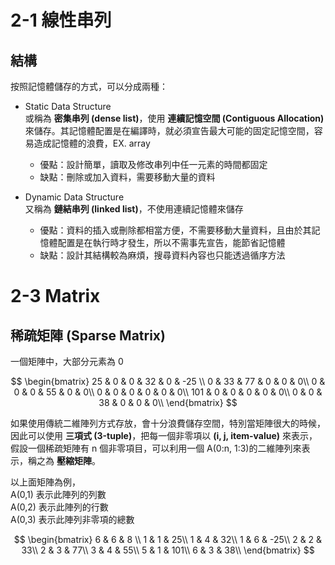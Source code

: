 # 2-1 線性串列

## 結構
按照記憶體儲存的方式，可以分成兩種：

- Static Data Structure </br>
  或稱為 **密集串列 (dense list)**，使用 **連續記憶空間 (Contiguous Allocation)** 來儲存。其記憶體配置是在編譯時，就必須宣告最大可能的固定記憶空間，容易造成記憶體的浪費，EX. array
  * 優點：設計簡單，讀取及修改串列中任一元素的時間都固定
  * 缺點：刪除或加入資料，需要移動大量的資料

- Dynamic Data Structure </br>
  又稱為 **鏈結串列 (linked list)**，不使用連續記憶體來儲存
  * 優點：資料的插入或刪除都相當方便，不需要移動大量資料，且由於其記憶體配置是在執行時才發生，所以不需事先宣告，能節省記憶體
  * 缺點：設計其結構較為麻煩，搜尋資料內容也只能透過循序方法

# 2-3 Matrix

## 稀疏矩陣 (Sparse Matrix)
一個矩陣中，大部分元素為 0

$$
 \begin{bmatrix}
   25 & 0 & 0 & 32 & 0 & -25 \\
   0 & 33 & 77 & 0 & 0 & 0\\
   0 & 0 & 0 & 55 & 0 & 0\\
   0 & 0 & 0 & 0 & 0 & 0\\
   101 & 0 & 0 & 0 & 0 & 0\\
   0 & 0 & 38 & 0 & 0 & 0\\
  \end{bmatrix}
$$

如果使用傳統二維陣列方式存放，會十分浪費儲存空間，特別當矩陣很大的時候，因此可以使用 **三項式 (3-tuple)**，把每一個非零項以 **(i, j, item-value)** 來表示，假設一個稀疏矩陣有 n 個非零項目，可以利用一個 A(0:n, 1:3)的二維陣列來表示，稱之為 **壓縮矩陣**。

以上面矩陣為例， </br>
A(0,1) 表示此陣列的列數 </br>
A(0,2) 表示此陣列的行數</br>
A(0,3) 表示此陣列非零項的總數</br>

$$
 \begin{bmatrix}
   6 & 6 & 8 \\
   1 & 1 & 25\\
   1 & 4 & 32\\
   1 & 6 & -25\\
   2 & 2 & 33\\
   2 & 3 & 77\\
   3 & 4 & 55\\
   5 & 1 & 101\\
   6 & 3 & 38\\
  \end{bmatrix}
$$
